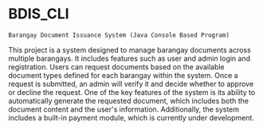 # BDIS_CLI
    Barangay Document Issuance System (Java Console Based Program)

This project is a system designed to manage barangay documents across multiple barangays. It includes features such as user and admin login and registration. 
Users can request documents based on the available document types defined for each barangay within the system. 
Once a request is submitted, an admin will verify it and decide whether to approve or decline the request.
One of the key features of the system is its ability to automatically generate the requested document, which includes both the document content and the user's information. 
Additionally, the system includes a built-in payment module, which is currently under development.

